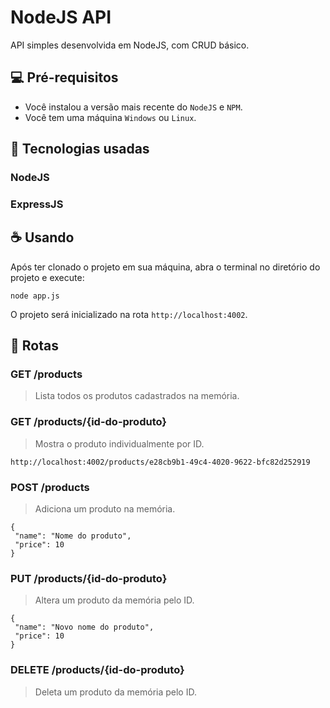 # NodeJS API

API simples desenvolvida em NodeJS, com CRUD básico.

## 💻 Pré-requisitos

* Você instalou a versão mais recente do `NodeJS` e `NPM`.
* Você tem uma máquina `Windows` ou `Linux`. 

## 🔧 Tecnologias usadas

### NodeJS
### ExpressJS

## ☕ Usando

Após ter clonado o projeto em sua máquina, abra o terminal no diretório do projeto e execute:

```
node app.js
``` 

O projeto será inicializado na rota `http://localhost:4002`.

## 🔸 Rotas

### GET /products

> Lista todos os produtos cadastrados na memória.

### GET /products/{id-do-produto}

> Mostra o produto individualmente por ID.

 ```
http://localhost:4002/products/e28cb9b1-49c4-4020-9622-bfc82d252919
 ```


### POST /products

> Adiciona um produto na memória.

 ```
 {
  "name": "Nome do produto",
  "price": 10
 }
 ```
 
 ### PUT /products/{id-do-produto}

> Altera um produto da memória pelo ID.

 ```
 {
  "name": "Novo nome do produto",
  "price": 10
 }
 ```
 
  ### DELETE /products/{id-do-produto}

> Deleta um produto da memória pelo ID.

 
 
